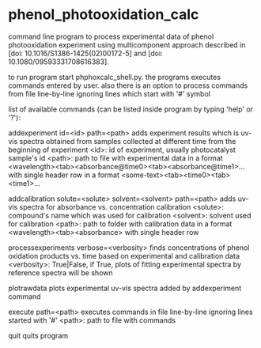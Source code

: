# phenol_photooxidation_calc
command line program to process experimental data of phenol photooxidation experiment using multicomponent approach described in \[doi: 10.1016/S1386-1425(02)00172-5\] and \[doi: 10.1080/09593331708616383\].

to run program start phphoxcalc_shell.py. the programs executes commands entered by user. also there is an option to process commands from file line-by-line ignoring lines which start with '#' symbol

list of available commands (can be listed inside program by typing 'help' or '?'):

addexperiment id=\<id\> path=\<path\>
        adds experiment results which is uv-vis spectra obtained from samples collected at different time from the beginning of experiment
        \<id\>: id of experiment, usually photocatalyst sample's id
        \<path\>: path to file with experimental data in a format \<wavelength\>\<tab\>\<absorbance@time0\>\<tab\>\<absorbance@time1\>... with single header row in a format \<some-text\>\<tab\>\<time0\>\<tab\>\<time1\>...

addcalibration solute=\<solute\> solvent=\<solvent\> path=\<path\>
        adds uv-vis spectra for absorbance vs. concentration calibration
        \<solute\>: compound's name which was used for calibration
        \<solvent\>: solvent used for calibration
        \<path\>: path to folder with calibration data in a format \<wavelength\>\<tab\>\<absorbance\> with single header row

processexperiments verbose=\<verbosity\>
        finds concentrations of phenol oxidation products vs. time based on experimental and calibration data
        \<verbosity\>: True|False, if True, plots of fitting experimental spectra by reference spectra will be shown

plotrawdata
        plots experimental uv-vis spectra added by addexperiment command

execute path=\<path\>
        executes commands in file line-by-line ignoring lines started with '#'
        \<path\>: path to file with commands

quit
        quits program
